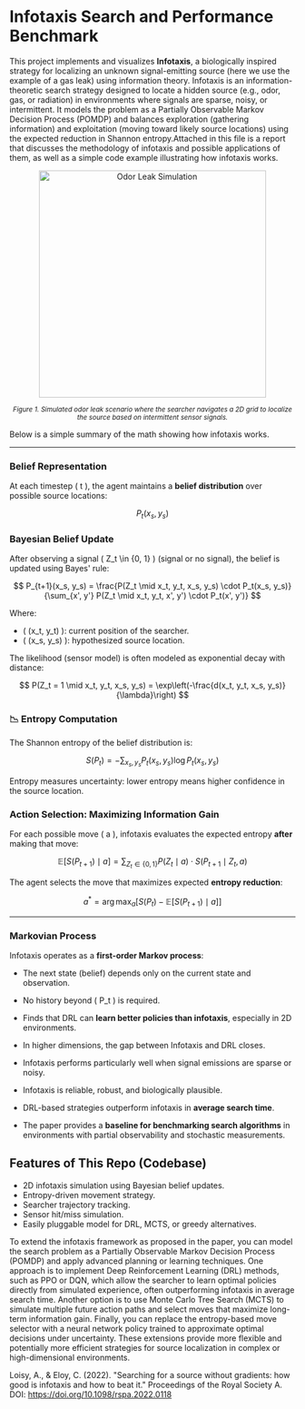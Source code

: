 # Infotaxis Search and Performance Benchmark

This project implements and visualizes **Infotaxis**, a biologically inspired strategy for localizing an unknown signal-emitting source (here we use the example of a gas leak) using information theory. Infotaxis is an information-theoretic search strategy designed to locate a hidden source (e.g., odor, gas, or radiation) in environments where signals are sparse, noisy, or intermittent. It models the problem as a Partially Observable Markov Decision Process (POMDP) and balances exploration (gathering information) and exploitation (moving toward likely source locations) using the expected reduction in Shannon entropy.Attached in this file
is a report that discusses the methodology of infotaxis and possible applications of them, as well as a simple code example illustrating how infotaxis works. 
 
<p align="center">
  <img src="https://github.com/user-attachments/assets/c9bdf184-c837-437b-8e17-568aa012d18e" alt="Odor Leak Simulation" width="400"/>
</p>
<p align="center"><sub><i>Figure 1. Simulated odor leak scenario where the searcher navigates a 2D grid to localize the source based on intermittent sensor signals.</i></sub></p>


Below is a simple summary of the math showing how infotaxis works. 

---
### Belief Representation
At each timestep \( t \), the agent maintains a **belief distribution** over possible source locations:

$$
P_t(x_s, y_s)
$$



### Bayesian Belief Update
After observing a signal \( Z_t \in \{0, 1\} \) (signal or no signal), the belief is updated using Bayes' rule:

$$
P_{t+1}(x_s, y_s) = \frac{P(Z_t \mid x_t, y_t, x_s, y_s) \cdot P_t(x_s, y_s)}{\sum_{x', y'} P(Z_t \mid x_t, y_t, x', y') \cdot P_t(x', y')}
$$

Where:
- \( (x_t, y_t) \): current position of the searcher.
- \( (x_s, y_s) \): hypothesized source location.

The likelihood (sensor model) is often modeled as exponential decay with distance:

$$
P(Z_t = 1 \mid x_t, y_t, x_s, y_s) = \exp\left(-\frac{d(x_t, y_t, x_s, y_s)}{\lambda}\right)
$$


### 📉 Entropy Computation
The Shannon entropy of the belief distribution is:

$$
S(P_t) = -\sum_{x_s, y_s} P_t(x_s, y_s) \log P_t(x_s, y_s)
$$

Entropy measures uncertainty: lower entropy means higher confidence in the source location.

### Action Selection: Maximizing Information Gain
For each possible move \( a \), infotaxis evaluates the expected entropy **after** making that move:

$$
\mathbb{E}[S(P_{t+1}) \mid a] = \sum_{Z_t \in \{0, 1\}} P(Z_t \mid a) \cdot S(P_{t+1} \mid Z_t, a)
$$

The agent selects the move that maximizes expected **entropy reduction**:

$$
a^* = \arg\max_a \left[ S(P_t) - \mathbb{E}[S(P_{t+1}) \mid a] \right]
$$

---

###  Markovian Process
Infotaxis operates as a **first-order Markov process**:
- The next state (belief) depends only on the current state and observation.
- No history beyond \( P_t \) is required.

- Finds that DRL can **learn better policies than infotaxis**, especially in 2D environments.
- In higher dimensions, the gap between Infotaxis and DRL closes.
- Infotaxis performs particularly well when signal emissions are sparse or noisy.

- Infotaxis is reliable, robust, and biologically plausible.
- DRL-based strategies outperform infotaxis in **average search time**.
- The paper provides a **baseline for benchmarking search algorithms** in environments with partial observability and stochastic measurements.

## Features of This Repo (Codebase)
-  2D infotaxis simulation using Bayesian belief updates.
-  Entropy-driven movement strategy.
-  Searcher trajectory tracking.
-  Sensor hit/miss simulation.
-  Easily pluggable model for DRL, MCTS, or greedy alternatives.

To extend the infotaxis framework as proposed in the paper, you can model the search problem as a Partially Observable Markov Decision Process (POMDP) and apply advanced planning or learning techniques.
One approach is to implement Deep Reinforcement Learning (DRL) methods, such as PPO or DQN, which allow the searcher to learn optimal policies directly from simulated experience, often outperforming infotaxis
in average search time. Another option is to use Monte Carlo Tree Search (MCTS) to simulate multiple future action paths and select moves that maximize long-term information gain.
Finally, you can replace the entropy-based move selector with a neural network policy trained to approximate optimal decisions under uncertainty. These extensions provide more flexible and potentially more
efficient strategies for source localization in complex or high-dimensional environments.










Loisy, A., & Eloy, C. (2022). "Searching for a source without gradients: how good is infotaxis and how to beat it." 
Proceedings of the Royal Society A. 
DOI: https://doi.org/10.1098/rspa.2022.0118
